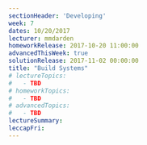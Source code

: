 ```yaml
---
sectionHeader: 'Developing'
week: 7
dates: 10/20/2017
lecturer: mmdarden
homeworkRelease: 2017-10-20 11:00:00
advancedThisWeek: true
solutionRelease: 2017-11-02 00:00:00
title: "Build Systems"
# lectureTopics:
#   - TBD
# homeworkTopics:
#   - TBD
# advancedTopics:
#   - TBD
lectureSummary:
leccapFri:
---
```

